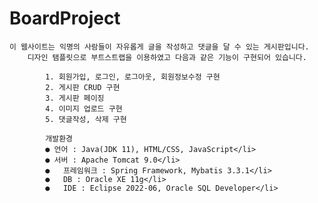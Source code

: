 # BoardProject

    이 웹사이트는 익명의 사람들이 자유롭게 글을 작성하고 댓글을 달 수 있는 게시판입니다. 
		디자인 탬플릿으로 부트스트랩을 이용하였고 다음과 같은 기능이 구현되어 있습니다.
			
			1. 회원가입, 로그인, 로그아웃, 회원정보수정 구현
			2. 게시판 CRUD 구현
			3. 게시판 페이징
			4. 이미지 업로드 구현
			5. 댓글작성, 삭제 구현

			개발환경
			● 언어 : Java(JDK 11), HTML/CSS, JavaScript</li>
			● 서버 : Apache Tomcat 9.0</li>
			●	프레임워크 : Spring Framework, Mybatis 3.3.1</li>
			●	DB : Oracle XE 11g</li>
			●	IDE : Eclipse 2022-06, Oracle SQL Developer</li>
